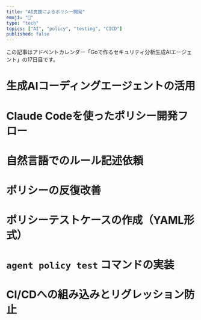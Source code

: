 ```yaml
---
title: "AI支援によるポリシー開発"
emoji: "🤝"
type: "tech"
topics: ["AI", "policy", "testing", "CICD"]
published: false
---
```


この記事はアドベントカレンダー「Goで作るセキュリティ分析生成AIエージェント」の17日目です。

# 生成AIコーディングエージェントの活用

# Claude Codeを使ったポリシー開発フロー

# 自然言語でのルール記述依頼

# ポリシーの反復改善

# ポリシーテストケースの作成（YAML形式）

# `agent policy test` コマンドの実装

# CI/CDへの組み込みとリグレッション防止

